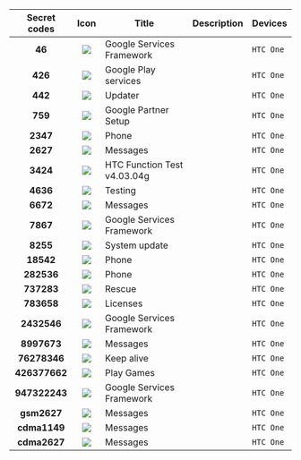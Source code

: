 Secret codes|Icon|Title|Description|Devices
:---:|:---:|---|---|---
**46**|![](https://raw.github.com/SimonMarquis/Android-SecretCodes/master/../.png "")|Google Services Framework||`HTC One`|
**426**|![](https://raw.github.com/SimonMarquis/Android-SecretCodes/master/../.png "")|Google Play services||`HTC One`|
**442**|![](https://raw.github.com/SimonMarquis/Android-SecretCodes/master/../.png "")|Updater||`HTC One`|
**759**|![](https://raw.github.com/SimonMarquis/Android-SecretCodes/master/../.png "")|Google Partner Setup||`HTC One`|
**2347**|![](https://raw.github.com/SimonMarquis/Android-SecretCodes/master/../.png "")|Phone||`HTC One`|
**2627**|![](https://raw.github.com/SimonMarquis/Android-SecretCodes/master/../.png "")|Messages||`HTC One`|
**3424**|![](https://raw.github.com/SimonMarquis/Android-SecretCodes/master/../.png "")|HTC Function Test v4.03.04g||`HTC One`|
**4636**|![](https://raw.github.com/SimonMarquis/Android-SecretCodes/master/../.png "")|Testing||`HTC One`|
**6672**|![](https://raw.github.com/SimonMarquis/Android-SecretCodes/master/../.png "")|Messages||`HTC One`|
**7867**|![](https://raw.github.com/SimonMarquis/Android-SecretCodes/master/../.png "")|Google Services Framework||`HTC One`|
**8255**|![](https://raw.github.com/SimonMarquis/Android-SecretCodes/master/../.png "")|System update||`HTC One`|
**18542**|![](https://raw.github.com/SimonMarquis/Android-SecretCodes/master/../.png "")|Phone||`HTC One`|
**282536**|![](https://raw.github.com/SimonMarquis/Android-SecretCodes/master/../.png "")|Phone||`HTC One`|
**737283**|![](https://raw.github.com/SimonMarquis/Android-SecretCodes/master/../.png "")|Rescue||`HTC One`|
**783658**|![](https://raw.github.com/SimonMarquis/Android-SecretCodes/master/../.png "")|Licenses||`HTC One`|
**2432546**|![](https://raw.github.com/SimonMarquis/Android-SecretCodes/master/../.png "")|Google Services Framework||`HTC One`|
**8997673**|![](https://raw.github.com/SimonMarquis/Android-SecretCodes/master/../.png "")|Messages||`HTC One`|
**76278346**|![](https://raw.github.com/SimonMarquis/Android-SecretCodes/master/../.png "")|Keep alive||`HTC One`|
**426377662**|![](https://raw.github.com/SimonMarquis/Android-SecretCodes/master/../.png "")|Play Games||`HTC One`|
**947322243**|![](https://raw.github.com/SimonMarquis/Android-SecretCodes/master/../.png "")|Google Services Framework||`HTC One`|
**gsm2627**|![](https://raw.github.com/SimonMarquis/Android-SecretCodes/master/../.png "")|Messages||`HTC One`|
**cdma1149**|![](https://raw.github.com/SimonMarquis/Android-SecretCodes/master/../.png "")|Messages||`HTC One`|
**cdma2627**|![](https://raw.github.com/SimonMarquis/Android-SecretCodes/master/../.png "")|Messages||`HTC One`|
